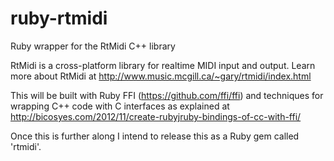 ruby-rtmidi
===========

Ruby wrapper for the RtMidi C++ library

RtMidi is a cross-platform library for realtime MIDI input and output.
Learn more about RtMidi at http://www.music.mcgill.ca/~gary/rtmidi/index.html

This will be built with Ruby FFI (https://github.com/ffi/ffi) and techniques for wrapping C++ code with C interfaces as explained at http://bicosyes.com/2012/11/create-rubyjruby-bindings-of-cc-with-ffi/

Once this is further along I intend to release this as a Ruby gem called 'rtmidi'.
